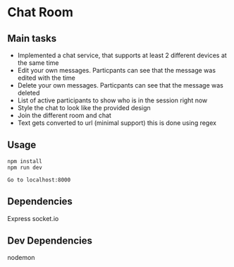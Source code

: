 # Chat Room 


## Main tasks

- Implemented a chat service, that supports at least 2 different devices at the same time
- Edit your own messages. Particpants can see that the message was edited with the time 
- Delete your own messages. Particpants can see that the message was deleted  
- List of active participants to show who is in the session right now
- Style the chat to look like the provided design
- Join the different room and chat 
- Text gets converted to url (minimal support) this is done using regex

## Usage
```
npm install
npm run dev

Go to localhost:8000
```

## Dependencies
Express
socket.io

## Dev Dependencies
nodemon

